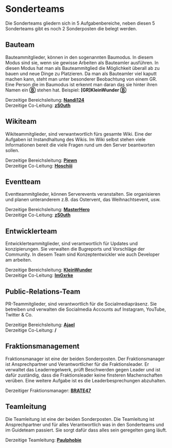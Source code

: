 # Sonderteams

Die Sonderteams gliedern sich in 5 Aufgabenbereiche, neben diesen 5 Sonderteams gibt es noch 2 Sonderposten die belegt werden.

## Bauteam

Bauteammitglieder, können in den sogenannten Baumodus. In diesem Modus sind sie, wenn sie gewisse Arbeiten als Bauteamler ausführen. In diesen Modus hat man als Bauteammitglied die Möglichkeit überall ab zu bauen und neue Dinge zu Platzieren. Da man als Bauteamler viel kaputt machen kann, steht man unter besonderer Beobachtung von einem GR. Eine Person die im Baumodus ist erkennt man daran das sie hinter ihren Namen ein **[Ⓑ](#)** stehen hat. Beispiel: **[GR]KleinWunder [Ⓑ](#)**

Derzeitige Bereichsleitung: **[Nandi124](https://de.namemc.com/profile/ae1e6058-856f-4d07-9c01-2763b5abd0b3)**<br>
Derzeitige Co-Leitung: **[zS0uth](https://de.namemc.com/profile/dcdc3c00-4e7a-4fcb-bf8e-93167836e525)**


## Wikiteam

Wikiteammitglieder, sind verwantwortlich fürs gesamte Wiki. Eine der Aufgaben ist Instandhaltung des Wikis. Im Wiki selbst stehen viele Informationen bereit die viele Fragen rund um den Server beantworten sollen.

Derzeitige Bereichsleitung: **[Piewn](https://de.namemc.com/profile/4eebd1c1-90bb-4c97-b9ec-d928a14a8818)**<br>
Derzeitige Co-Leitung: **[Hoschiii](https://de.namemc.com/profile/b08d74b1-4d96-4906-b47d-c4d62efc604c)**


## Eventteam

Eventteammitglieder, können Serverevents veranstalten. Sie organisieren und planen unteranderem z.B. das Ostervent, das Weihnachtsevent, usw. 

Derzeitige Bereichsleitung: **[MasterHero](https://de.namemc.com/profile/0d908b1b-48c1-4742-a45a-b121ab4afa7b)**<br>
Derzeitige Co-Leitung: **[zS0uth](https://de.namemc.com/profile/dcdc3c00-4e7a-4fcb-bf8e-93167836e525)**


## Entwicklerteam

Entwicklerteammitglieder, sind verantwortlich für Updates und konzipierungen. Sie verwalten die Bugreports und Vorschläge der Community. In diesem Team sind Konzeptentwickler wie auch Developer am arbeiten. 

Derzeitige Bereichsleitung: **[KleinWunder](https://de.namemc.com/profile/153a147e-46da-4957-bc6e-fb5bffc5b32f)**<br>
Derzeitige Co-Leitung: **[ImGxrke](364931bb-dd11-45b6-a619-8f4125dbac4b)**


## Public-Relations-Team

PR-Teammitglieder, sind verantwortlich für die Socialmediapräsenz. Sie betreiben und verwalten die Socialmedia Accounts auf Instagram, YouTube, Twitter & Co.

Derzeitige Bereichsleitung: **[Ajael](https://de.namemc.com/profile/dfddcfd9-2d9f-4e6a-828c-4e3639699d8a)**<br>
Derzeitige Co-Leitung: **/**

## Fraktionsmanagement

Fraktionsmanager ist eine der beiden Sonderposten. Der Fraktionsmanager ist Ansprechpartner und Verantwortlicher für die Fraktionsleader. Er verwaltet das Leaderregelwerk, prüft Beschwerden gegen Leader und ist dafür zuständig, dass die Fraktionsleader keine finsteren Machenschaften verüben. Eine weitere Aufgabe ist es die Leaderbesprechungen abzuhalten.

Derzeitiger Fraktionsmanager: **[BRATE47](https://de.namemc.com/profile/08bb1310-e659-4d55-ba4a-5965e89c1de9)**

## Teamleitung

Die Teamleitung ist eine der beiden Sonderposten. Die Teamleitung ist Ansprechpartner und für alles Verantwortlich was in den Sonderteams und im Guideteam passiert. Sie sorgt dafür dass alles sein geregelten gang läuft. 

Derzeitige Teamleitung: **[Paulphobie](https://de.namemc.com/profile/3d73993b-85cc-4c16-9083-2fbd9f818f05)**

